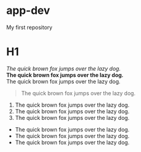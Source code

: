 # app-dev
My first repository
# H1
*The quick brown fox jumps over the lazy dog.* <br>
**The quick brown fox jumps over the lazy dog.** <br>
The quick brown fox jumps over the lazy dog. <br>
> The quick brown fox jumps over the lazy dog. <br>
1. The quick brown fox jumps over the lazy dog.
2. The quick brown fox jumps over the lazy dog.
3. The quick brown fox jumps over the lazy dog.
- The quick brown fox jumps over the lazy dog.
- The quick brown fox jumps over the lazy dog.
- The quick brown fox jumps over the lazy dog. <br>
